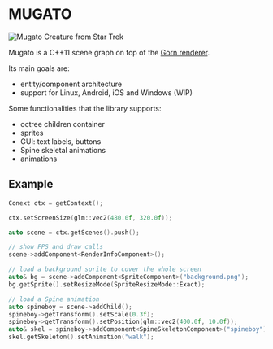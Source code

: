 MUGATO
====

![Mugato Creature from Star Trek](http://vignette4.wikia.nocookie.net/memoryalpha/images/5/5e/Mugato.jpg/revision/latest/scale-to-width-down/203?cb=20090202055240&path-prefix=en)

Mugato is a C++11 scene graph on top of the [Gorn renderer](https://github.com/miguelibero/gorn).

Its main goals are:

* entity/component architecture
* support for Linux, Android, iOS and Windows (WIP)

Some functionalities that the library supports:

* octree children container
* sprites
* GUI: text labels, buttons
* Spine skeletal animations
* animations

## Example

```c++
Conext ctx = getContext();

ctx.setScreenSize(glm::vec2(480.0f, 320.0f));

auto scene = ctx.getScenes().push();

// show FPS and draw calls
scene->addComponent<RenderInfoComponent>();

// load a background sprite to cover the whole screen
auto& bg = scene->addComponent<SpriteComponent>("background.png");
bg.getSprite().setResizeMode(SpriteResizeMode::Exact);

// load a Spine animation
auto spineboy = scene->addChild();
spineboy->getTransform().setScale(0.3f);
spineboy->getTransform().setPosition(glm::vec2(400.0f, 10.0f));
auto& skel = spineboy->addComponent<SpineSkeletonComponent>("spineboy");
skel.getSkeleton().setAnimation("walk");
```
